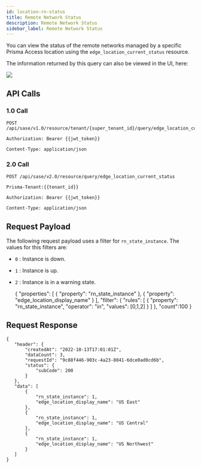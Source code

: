```yaml
---
id: location-rn-status
title: Remote Network Status
description: Remote Network Status
sidebar_label: Remote Network Status
---
```


You can view the status of the remote networks managed by a specific Prisma Access location using the `edge_location_current_status` resource.

The information returned by this query can also be viewed in the UI, here:

![](/access/img/location_rn_status_img.png)

## API Calls

### 1.0 Call

    POST /api/sase/v1.0/resource/tenant/{super_tenant_id}/query/edge_location_current_status

    Authorization: Bearer {{jwt_token}}

    Content-Type: application/json

### 2.0 Call

    POST /api/sase/v2.0/resource/query/edge_location_current_status

    Prisma-Tenant:{{tenant_id}}

    Authorization: Bearer {{jwt_token}}

    Content-Type: application/json

## Request Payload

The following request payload uses a filter for `rn_state_instance`. The values for this filters are:

- `0` : Instance is down.
- `1` : Instance is up.
- `2` : Instance is in a warning state.

  {
  "properties": [
  {
  "property": "rn_state_instance"
  },
  {
  "property": "edge_location_display_name"
  }
  ],
  "filter": {
  "rules": [
  {
  "property": "rn_state_instance",
  "operator": "in",
  "values": [0,1,2]
  }
  ]
  },
  "count":100
  }

## Request Response

    {
       "header": {
           "createdAt": "2022-10-13T17:01:01Z",
           "dataCount": 3,
           "requestId": "9c88f446-903c-4a23-8041-6dce0ad0cd6b",
           "status": {
               "subCode": 200
           }
       },
       "data": [
           {
               "rn_state_instance": 1,
               "edge_location_display_name": "US East"
           },
           {
               "rn_state_instance": 1,
               "edge_location_display_name": "US Central"
           },
           {
               "rn_state_instance": 1,
               "edge_location_display_name": "US Northwest"
           }
       ]
    }
